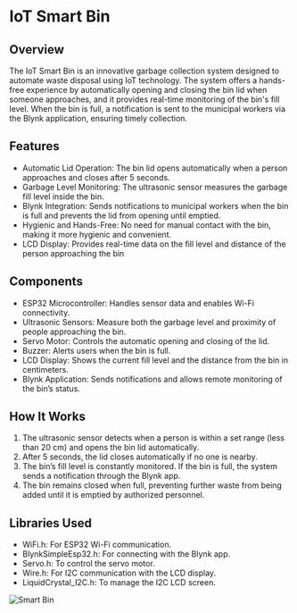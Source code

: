 # IoT Smart Bin

## Overview
The IoT Smart Bin is an innovative garbage collection system designed to automate waste disposal using IoT technology. The system offers a hands-free experience by automatically opening and closing the bin lid when someone approaches, and it provides real-time monitoring of the bin's fill level. When the bin is full, a notification is sent to the municipal workers via the Blynk application, ensuring timely collection.

## Features
- Automatic Lid Operation: The bin lid opens automatically when a person approaches and closes after 5 seconds.
- Garbage Level Monitoring: The ultrasonic sensor measures the garbage fill level inside the bin.
- Blynk Integration: Sends notifications to municipal workers when the bin is full and prevents the lid from opening until emptied.
- Hygienic and Hands-Free: No need for manual contact with the bin, making it more hygienic and convenient.
- LCD Display: Provides real-time data on the fill level and distance of the person approaching the bin


## Components
- ESP32 Microcontroller: Handles sensor data and enables Wi-Fi connectivity.
- Ultrasonic Sensors: Measure both the garbage level and proximity of people approaching the bin.
- Servo Motor: Controls the automatic opening and closing of the lid.
- Buzzer: Alerts users when the bin is full.
- LCD Display: Shows the current fill level and the distance from the bin in centimeters.
- Blynk Application: Sends notifications and allows remote monitoring of the bin’s status.


## How It Works
1. The ultrasonic sensor detects when a person is within a set range (less than 20 cm) and opens the bin lid automatically.
2. After 5 seconds, the lid closes automatically if no one is nearby.
3. The bin’s fill level is constantly monitored. If the bin is full, the system sends a notification through the Blynk app.
4. The bin remains closed when full, preventing further waste from being added until it is emptied by authorized personnel.

## Libraries Used
- WiFi.h: For ESP32 Wi-Fi communication.
- BlynkSimpleEsp32.h: For connecting with the Blynk app.
- Servo.h: To control the servo motor.
- Wire.h: For I2C communication with the LCD display.
- LiquidCrystal_I2C.h: To manage the I2C LCD screen.

![Smart Bin](Pictures/IOT-BIN.png)



